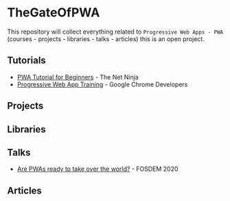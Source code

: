 # TheGateOfPWA
This repository will collect everything related to `Progressive Web Apps - PWA ` (courses - projects - libraries - talks - articles) this is an open project.

## Tutorials
- [PWA Tutorial for Beginners](https://www.youtube.com/playlist?list=PL4cUxeGkcC9gTxqJBcDmoi5Q2pzDusSL7) - The Net Ninja
- [Progressive Web App Training](https://youtube.com/playlist?list=PLNYkxOF6rcIB2xHBZ7opgc2Mv009X87Hh) - Google Chrome Developers
## Projects
## Libraries
## Talks
- [Are PWAs ready to take over the world?](https://www.youtube.com/watch?v=G22MTB5FISc) - FOSDEM 2020
## Articles
